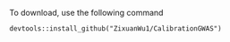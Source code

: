 To download, use the following command

$\texttt{devtools::install_github("ZixuanWu1/CalibrationGWAS")}$
